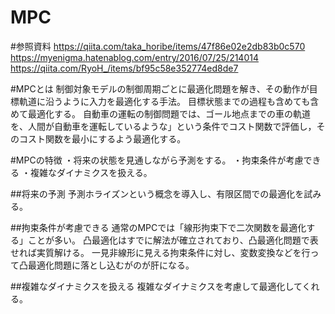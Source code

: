 # MPC

#参照資料
https://qiita.com/taka_horibe/items/47f86e02e2db83b0c570
https://myenigma.hatenablog.com/entry/2016/07/25/214014
https://qiita.com/RyoH_/items/bf95c58e352774ed8de7

#MPCとは
制御対象モデルの制御周期ごとに最適化問題を解き、その動作が目標軌道に沿うように入力を最適化する手法。
目標状態までの過程も含めても含めて最適化する。
自動車の運転の制御問題では、ゴール地点までの車の軌道を、人間が自動車を運転しているような」という条件でコスト関数で評価し，そのコスト関数を最小にするよう最適化する。

#MPCの特徴
・将来の状態を見通しながら予測をする。
・拘束条件が考慮できる
・複雑なダイナミクスを扱える。

##将来の予測
予測ホライズンという概念を導入し、有限区間での最適化を試みる。

##拘束条件が考慮できる
通常のMPCでは「線形拘束下で二次関数を最適化する」ことが多い。
凸最適化はすでに解法が確立されており、凸最適化問題で表せれば実質解ける。
一見非線形に見える拘束条件に対し、変数変換などを行って凸最適化問題に落とし込むがのが肝になる。

##複雑なダイナミクスを扱える
複雑なダイナミクスを考慮して最適化してくれる。



